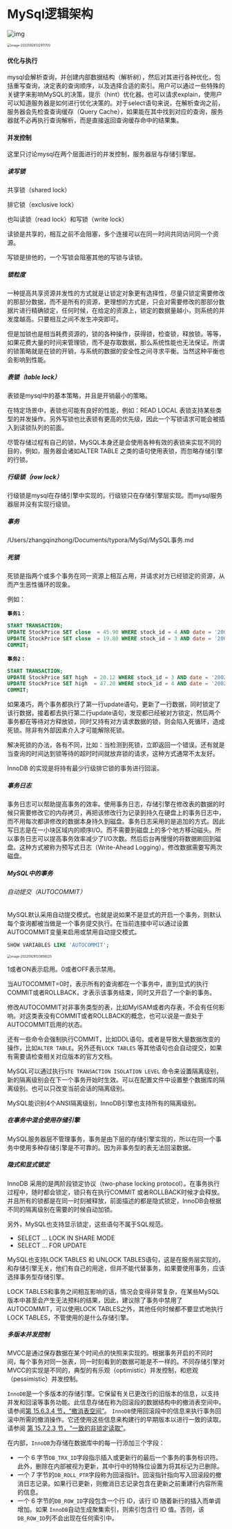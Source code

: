 # MySql逻辑架构

![img](a762bd56e189af35e0cfd896a595efb1.png)

<img src="image-20220928132911700.png" alt="image-20220928132911700" style="zoom:50%;" />

#### 优化与执行

mysql会解析查询，并创建内部数据结构（解析树），然后对其进行各种优化，包括重写查询，决定表的查询顺序，以及选择合适的索引。用户可以通过一些特殊的关键字来影响MySQL的决策，提示（hint）优化器。也可以请求explain，使用户可以知道服务器是如何进行优化决策的。对于select语句来说，在解析查询之前，服务器会先检查查询缓存（Query Cache），如果能在其中找到对应的查询，服务器就不必再执行查询解析，而是直接返回查询缓存命中的结果集。

#### 并发控制

这里只讨论mysql在两个层面进行的并发控制，服务器层与存储引擎层。

##### 读写锁
    
共享锁（shared lock）

排它锁（exclusive lock）

也叫读锁（read lock）和写锁（write lock）

读锁是共享的，相互之前不会阻塞，多个连接可以在同一时间共同访问同一个资源。

写锁是排他的，一个写锁会阻塞其他的写锁与读锁。

##### 锁粒度

一种提高共享资源并发性的方式就是让锁定对象更有选择性，尽量只锁定需要修改的那部分数据，而不是所有的资源，更理想的方式是，只会对需要修改的那部分数据片进行精确锁定，任何时候，在给定的资源上，锁定的数据量越小，则系统的并发度越高。只要相互之间不发生冲突即可。

但是加锁也是相当耗费资源的，锁的各种操作，获得锁，检查锁，释放锁。等等，如果花费大量的时间来管理锁，而不是存取数据，那么系统性能也无法保证。所谓的锁策略就是在锁的开销，与系统的数据的安全性之间寻求平衡。当然这种平衡也会影响到性能。

##### 表锁（table lock）

表锁是mysql中的基本策略，并且是开销最小的策略。

在特定场景中，表锁也可能有良好的性能，例如：READ LOCAL 表锁支持某些类型的并发操作。另外写锁也比表锁有更高的优先级，因此一个写锁请求可能会被插入到读锁队列的前面。

尽管存储过程有自己的锁，MySQL本身还是会使用各种有效的表锁来实现不同的目的，例如，服务器会诸如ALTER TABLE 之类的语句使用表锁，而忽略存储引擎的行锁。

##### 行级锁（row lock）

行级锁是mysql在存储引擎中实现的。行级锁只在存储引擎层实现。而mysql服务器层并没有实现行级锁。

##### 事务

/Users/zhangqinzhong/Documents/typora/MySql/MySQL事务.md

##### 死锁

死锁是指两个或多个事务在同一资源上相互占用，并请求对方已经锁定的资源，从而产生恶性循环的现象。

例如：

**`事务1：`**

```sql
START TRANSACTION;
UPDATE StockPrice SET close  = 45.90 WHERE stock_id = 4 AND date = '2002-05-01';
UPDATE StockPrice SET close  = 19.80 WHERE stock_id = 3 AND date = '2002-05-02';
COMMIT;
```

**`事务2：`**

```sql
START TRANSACTION;
UPDATE StockPrice SET high  = 20.12 WHERE stock_id = 3 AND date = '2002-05-02';
UPDATE StockPrice SET high  = 47.20 WHERE stock_id = 4 AND date = '2002-05-01';
COMMIT;
```

如果凑巧，两个事务都执行了第一行update语句，更新了一行数据，同时锁定了该行数据，接着都去执行第二行update语句，发现都已经被对方锁定，然后两个事务都在等待对方释放锁，同时又持有对方请求数据的锁，则会陷入死循环，造成死锁。除非有外部因素介入才可能解除死锁。

解决死锁的办法，各有不同，比如：当检测到死锁，立即返回一个错误。还有就是当查询的时间达到锁等待的超时时间就放弃锁的请求，这种方式通常不太友好。

InnoDB 的实现是将持有最少行级排它锁的事务进行回滚。

##### 事务日志

事务日志可以帮助提高事务的效率。使用事务日志，存储引擎在修改表的数据的时候只需要修改它的内存拷贝，再把该修改行为记录到持久在硬盘上的事务日志中，而不用每次都讲修改的数据本身持久到磁盘。事务日志采用的是追加的方式。因此写日志是在一小块区域内的顺序I/O。而不需要到磁盘上的多个地方移动磁头。所以事务日志可以提高事务效率减少了I/O次数。然后后台再慢慢的将数据刷回到磁盘。这种方式被称为预写式日志（Write-Ahead Logging）。修改数据需要写两次磁盘。



##### MySQL中的事务

###### 自动提交（AUTOCOMMIT）

MySQL默认采用自动提交模式。也就是说如果不是显式的开启一个事务，则默认每个查询都被当做是一个事务提交执行。在当前连接中可以通过设置AUTOCOMMIT变量来启用或禁用自动提交模式。

```sql
SHOW VARIABLES LIKE 'AUTOCOMMIT';
```

<img src="image-20220929133856025.png" alt="image-20220929133856025" style="zoom:50%;" />

1或者ON表示启用。0或者OFF表示禁用。

当AUTOCOMMIT=0时，表示所有的查询都在一个事务中，直到显式的执行COMMIT或者ROLLBACK，才表示该事务结束，同时又开启了一个新的事务。

修改AUTOCOMMIT对非事务类型的表，比如MyISAM或者内存表，不会有任何影响。对这类表没有COMMIT或者ROLLBACK的概念，也可以说是一直处于AUTOCOMMIT启用的状态。

还有一些命令会强制执行COMMIT，比如DDL语句。或者是导致大量数据改变的操作，比如`ALTER TABLE`。另外还有`LOCK TABLES` 等其他语句也会自动提交，如果有需要请检查相关对应版本的官方文档。

MySQL可以通过执行`STE TRANSACTION ISOLATION LEVEL` 命令来设置隔离级别，新的隔离级别会在下一个事务开始时生效。可以在配置文件中设置整个数据库的隔离级别。也可以只改变当前会话的隔离级别。

MySQL能识别4个ANSI隔离级别，InnoDB引擎也支持所有的隔离级别。

##### 在事务中混合使用存储引擎

MySQL服务器层不管理事务，事务是由下层的存储引擎实现的，所以在同一个事务中使用多种存储引擎是不可靠的。因为非事务型的表无法回滚数据。

##### 隐式和显式锁定

InnoDB 采用的是两阶段锁定协议（two-phase locking protocol）。在事务执行过程中，随时都会锁定，锁只有在执行COMMIT 或者ROLLBACK时候才会释放。并且所有的锁都是在同一时刻被释放，前面描述的都是隐式锁定，InnoDB会根据不同的隔离级别在需要的时候自动加锁。

另外，MySQL也支持显示锁定，这些语句不属于SQL规范。

* SELECT ... LOCK IN SHARE MODE
* SELECT ... FOR UPDATE

MySQL也支持LOCK TABLES 和 UNLOCK TABLES语句，这是在服务层实现的，和存储引擎无关，他们有自己的用途，但并不能代替事务，如果要使用事务，应该选择事务型存储引擎。

LOCK TABLES和事务之间相互影响的话，情况会变得非常复杂，在某些MySQL版本中甚至会产生无法预料的结果，因此，建议除了事务中禁用了AUTOCOMMIT，可以使用LOCK TABLES之外，其他任何时候都不要显式地执行LOCK TABLES，不管使用的是什么存储引擎。

##### 多版本并发控制

MVCC是通过保存数据在某个时间点的快照来实现的。根据事务开启的不同时间，每个事务对同一张表，同一时刻看到的数据可能是不一样的。不同存储引擎对MVCC的实现是不同的，典型的有乐观（optimistic）并发控制，和悲观（pessimistic）并发控制。

`InnoDB`是一个多版本的存储引擎。它保留有关已更改行的旧版本的信息，以支持并发和回滚等事务功能。此信息存储在称为回滚段的数据结构中的撤消表空间中。请参阅[第 15.6.3.4 节，“撤消表空间”](https://dev.mysql.com/doc/refman/8.0/en/innodb-undo-tablespaces.html)。 `InnoDB`使用回滚段中的信息来执行事务回滚中所需的撤消操作。它还使用这些信息来构建行的早期版本以进行一致的读取。请参阅 [第 15.7.2.3 节，“一致的非锁定读取”](https://dev.mysql.com/doc/refman/8.0/en/innodb-consistent-read.html)。

在内部，`InnoDB`为存储在数据库中的每一行添加三个字段：

- 一个 6 字节`DB_TRX_ID`字段指示插入或更新行的最后一个事务的事务标识符。此外，删除在内部被视为更新，其中行中的特殊位设置为将其标记为已删除。
- 一个 7 字节的`DB_ROLL_PTR`字段称为回滚指针。回滚指针指向写入回滚段的撤消日志记录。如果行已更新，则撤消日志记录包含在更新之前重建行内容所需的信息。
- 一个 6 字节的`DB_ROW_ID`字段包含一个行 ID，该行 ID 随着新行的插入而单调增加。如果 `InnoDB`自动生成聚集索引，则索引包含行 ID 值。否则，该 `DB_ROW_ID`列不会出现在任何索引中。
